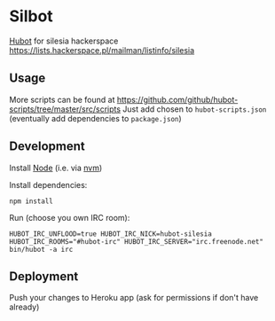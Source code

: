 # Silbot

[Hubot](http://hubot.github.com/) for silesia hackerspace https://lists.hackerspace.pl/mailman/listinfo/silesia

## Usage

More scripts can be found at https://github.com/github/hubot-scripts/tree/master/src/scripts
Just add chosen to `hubot-scripts.json` (eventually add dependencies to `package.json`)

## Development

Install [Node](http://nodejs.org/) (i.e. via [nvm](https://github.com/creationix/nvm))

Install dependencies:

```
npm install
```

Run (choose you own IRC room):

```
HUBOT_IRC_UNFLOOD=true HUBOT_IRC_NICK=hubot-silesia HUBOT_IRC_ROOMS="#hubot-irc" HUBOT_IRC_SERVER="irc.freenode.net" bin/hubot -a irc
```

## Deployment

Push your changes to Heroku app (ask for permissions if don't have already)
